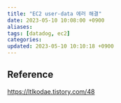 ```yaml
---
title: "EC2 user-data 에러 해결"
date: 2023-05-10 10:08:00 +0900
aliases: 
tags: [datadog, ec2]
categories: 
updated: 2023-05-10 10:10:18 +0900
---
```


## Reference

https://ltlkodae.tistory.com/48
